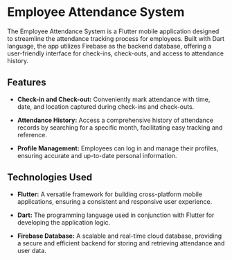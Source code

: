 # Employee Attendance System

The Employee Attendance System is a Flutter mobile application designed to streamline the attendance tracking process for employees. Built with Dart language, the app utilizes Firebase as the backend database, offering a user-friendly interface for check-ins, check-outs, and access to attendance history.

## Features

- **Check-in and Check-out:** Conveniently mark attendance with time, date, and location captured during check-ins and check-outs.

- **Attendance History:** Access a comprehensive history of attendance records by searching for a specific month, facilitating easy tracking and reference.

- **Profile Management:** Employees can log in and manage their profiles, ensuring accurate and up-to-date personal information.

## Technologies Used

- **Flutter:** A versatile framework for building cross-platform mobile applications, ensuring a consistent and responsive user experience.

- **Dart:** The programming language used in conjunction with Flutter for developing the application logic.

- **Firebase Database:** A scalable and real-time cloud database, providing a secure and efficient backend for storing and retrieving attendance and user data.


